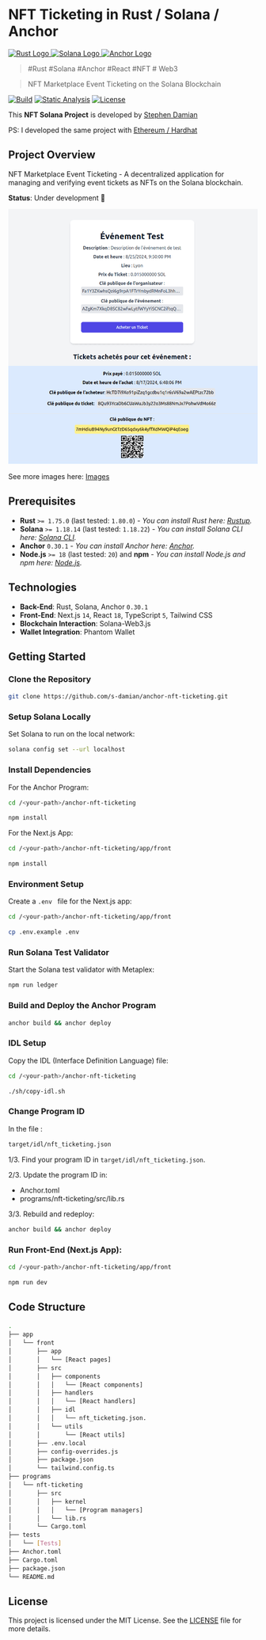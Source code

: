 # NFT Ticketing in Rust / Solana / Anchor

<a href="https://github.com/s-damian/anchor-nft-ticketing">
<img src="https://raw.githubusercontent.com/s-damian/medias/main/technos-logos/rust.webp" alt="Rust Logo" height="100px">
</a>
<a href="https://github.com/s-damian/anchor-nft-ticketing">
<img src="https://raw.githubusercontent.com/s-damian/medias/main/technos-logos/solana.webp" alt="Solana Logo" height="100px">
</a>
<a href="https://github.com/s-damian/anchor-nft-ticketing">
<img src="https://raw.githubusercontent.com/s-damian/medias/main/technos-logos/anchor.webp" alt="Anchor Logo" height="100px">
</a>

> #Rust #Solana #Anchor #React #NFT # Web3

> NFT Marketplace Event Ticketing on the Solana Blockchain

[![Build](https://github.com/s-damian/anchor-nft-ticketing/actions/workflows/tests.yml/badge.svg)](https://github.com/s-damian/anchor-nft-ticketing/actions/workflows/tests.yml)
[![Static Analysis](https://github.com/s-damian/anchor-nft-ticketing/actions/workflows/static-analysis.yml/badge.svg)](https://github.com/s-damian/anchor-nft-ticketing/actions/workflows/static-analysis.yml)
[![License](https://img.shields.io/badge/License-MIT-blue)](./LICENSE)

This **NFT Solana Project** is developed by [Stephen Damian](https://github.com/s-damian)

PS: I developed the same project with [Ethereum / Hardhat](https://github.com/s-damian/hardhat-nft-ticketing)


## Project Overview

NFT Marketplace Event Ticketing - A decentralized application for managing and verifying event tickets as NFTs on the Solana blockchain.

**Status**: Under development 🚧

![Img](./img/img-small-1.png)

See more images here:
[Images](./img/)


## Prerequisites

- **Rust** ```>= 1.75.0``` (last tested: ```1.80.0```) - *You can install Rust here: [Rustup](https://rustup.rs/).*
- **Solana** ```>= 1.18.14``` (last tested: ```1.18.22```) - *You can install Solana CLI here: [Solana CLI](https://solana.com/developers/guides/getstarted/setup-local-development#3-install-the-solana-cli).*
- **Anchor** ```0.30.1``` - *You can install Anchor here: [Anchor](https://www.anchor-lang.com/).*
- **Node.js** ```>= 18``` (last tested: ```20```) and **npm** - *You can install Node.js and npm here: [Node.js](https://nodejs.org/en/download/package-manager).*


## Technologies

- **Back-End**: Rust, Solana, Anchor ```0.30.1```
- **Front-End**: Next.js ```14```, React ```18```, TypeScript ```5```, Tailwind CSS
- **Blockchain Interaction**: Solana-Web3.js
- **Wallet Integration**: Phantom Wallet


## Getting Started

### Clone the Repository

```bash
git clone https://github.com/s-damian/anchor-nft-ticketing.git
```

### Setup Solana Locally

Set Solana to run on the local network:

```bash
solana config set --url localhost
```

### Install Dependencies

For the Anchor Program:

```bash
cd /<your-path>/anchor-nft-ticketing
```

```bash
npm install
```

For the Next.js App:

```bash
cd /<your-path>/anchor-nft-ticketing/app/front
```

```bash
npm install
```

### Environment Setup

Create a  ```.env ``` file for the Next.js app:

```bash
cd /<your-path>/anchor-nft-ticketing/app/front
```

```bash
cp .env.example .env
```

### Run Solana Test Validator

Start the Solana test validator with Metaplex:

```bash
npm run ledger
```

### Build and Deploy the Anchor Program

```bash
anchor build && anchor deploy
```

### IDL Setup

Copy the IDL (Interface Definition Language) file:

```bash
cd /<your-path>/anchor-nft-ticketing
```

```bash
./sh/copy-idl.sh
```

### Change Program ID

In the file :

```bash
target/idl/nft_ticketing.json
```

1/3. Find your program ID in ```target/idl/nft_ticketing.json```.

2/3. Update the program ID in:
- Anchor.toml
- programs/nft-ticketing/src/lib.rs

3/3. Rebuild and redeploy:

```bash
anchor build && anchor deploy
```

### Run Front-End (Next.js App):

```bash
cd /<your-path>/anchor-nft-ticketing/app/front
```

```bash
npm run dev
```


## Code Structure

```bash
.
├── app
│   └── front
│       ├── app
│       │   └── [React pages]
│       ├── src
│       │   ├── components
│       │   │   └── [React components]
│       │   ├── handlers
│       │   │   └── [React handlers]
│       │   ├── idl
│       │   │   └── nft_ticketing.json.
│       │   └── utils
│       │       └── [React utils]
│       ├── .env.local
│       ├── config-overrides.js
│       ├── package.json
│       └── tailwind.config.ts
├── programs
│   └── nft-ticketing
│       ├── src
│       │   ├── kernel
│       │   │   └── [Program managers]
│       │   └── lib.rs
│       └── Cargo.toml
├── tests
│   └── [Tests]
├── Anchor.toml
├── Cargo.toml
├── package.json
└── README.md
```


## License

This project is licensed under the MIT License. See the [LICENSE](./LICENSE) file for more details.
